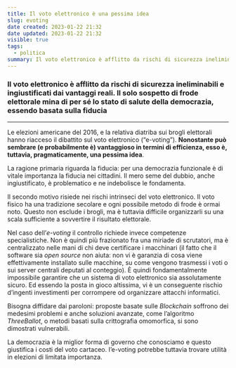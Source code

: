 ```yaml
---
title: Il voto elettronico è una pessima idea
slug: evoting
date created: 2023-01-22 21:32
date updated: 2023-01-22 21:32
visible: true
tags:
  - politica
summary: Il voto elettronico è afflitto da rischi di sicurezza ineliminabili che non sono giustificati dai vantaggi reali. Il solo sospetto di frode elettorale mina di per sé lo stato di salute della democrazia, in quanto basata sulla fiducia.
---
```


### Il voto elettronico è afflitto da rischi di sicurezza ineliminabili e ingiustificati dai vantaggi reali. Il solo sospetto di frode elettorale mina di per sé lo stato di salute della democrazia, essendo basata sulla fiducia

---

Le elezioni americane del 2016, e la relativa diatriba sui brogli elettorali hanno riacceso il dibattito sul voto elettronico (“e-voting”). **Nonostante può sembrare (e probabilmente è) vantaggioso in termini di efficienza, esso è, tuttavia, pragmaticamente, una pessima idea**.

La ragione primaria riguarda la fiducia: per una democrazia funzionale è di vitale importanza la fiducia nei cittadini. Il mero seme del dubbio, anche ingiustificato, è problematico e ne indebolisce le fondamenta.

Il secondo motivo risiede nei rischi intrinseci del voto elettronico. Il voto fisico ha una tradizione secolare e ogni possibile metodo di frode è ormai noto. Questo non esclude i brogli, ma è tuttavia difficile organizzarli su una scala sufficiente a sovvertire il risultato elettorale.

Nel caso dell’_e-voting_ il controllo richiede invece competenze specialistiche. Non è quindi più frazionato fra una miriade di scrutatori, ma è centralizzato nelle mani di chi deve certificare i macchinari (il fatto che il software sia _open source_ non aiuta: non vi è garanzia di cosa viene effettivamente installato sulle macchine, su come vengono trasmessi i voti o sui server centrali deputati al conteggio). È quindi fondamentalmente impossibile garantire che un sistema di voto elettronico sia assolutamente sicuro. Ed essendo la posta in gioco altissima, vi è un conseguente rischio d’ingenti investimenti per corrompere od organizzare attacchi informatici.

Bisogna diffidare dai paroloni: proposte basate sulle _Blockchain_ soffrono dei medesimi problemi e anche soluzioni avanzate, come l’algoritmo _ThreeBallot_, o metodi basati sulla crittografia omomorfica, si sono dimostrati vulnerabili.

La democrazia è la miglior forma di governo che conosciamo e questo giustifica i costi del voto cartaceo. I’e-voting potrebbe tuttavia trovare utilità in elezioni di limitata importanza.
